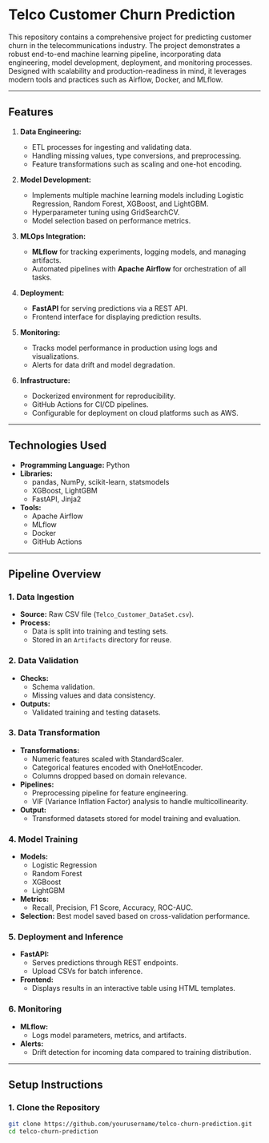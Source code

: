 # Telco Customer Churn Prediction

This repository contains a comprehensive project for predicting customer churn in the telecommunications industry. The project demonstrates a robust end-to-end machine learning pipeline, incorporating data engineering, model development, deployment, and monitoring processes. Designed with scalability and production-readiness in mind, it leverages modern tools and practices such as Airflow, Docker, and MLflow.

---

## **Features**

1. **Data Engineering:**
   - ETL processes for ingesting and validating data.
   - Handling missing values, type conversions, and preprocessing.
   - Feature transformations such as scaling and one-hot encoding.

2. **Model Development:**
   - Implements multiple machine learning models including Logistic Regression, Random Forest, XGBoost, and LightGBM.
   - Hyperparameter tuning using GridSearchCV.
   - Model selection based on performance metrics.

3. **MLOps Integration:**
   - **MLflow** for tracking experiments, logging models, and managing artifacts.
   - Automated pipelines with **Apache Airflow** for orchestration of all tasks.

4. **Deployment:**
   - **FastAPI** for serving predictions via a REST API.
   - Frontend interface for displaying prediction results.

5. **Monitoring:**
   - Tracks model performance in production using logs and visualizations.
   - Alerts for data drift and model degradation.

6. **Infrastructure:**
   - Dockerized environment for reproducibility.
   - GitHub Actions for CI/CD pipelines.
   - Configurable for deployment on cloud platforms such as AWS.

---

## **Technologies Used**

- **Programming Language:** Python
- **Libraries:**
  - pandas, NumPy, scikit-learn, statsmodels
  - XGBoost, LightGBM
  - FastAPI, Jinja2
- **Tools:**
  - Apache Airflow
  - MLflow
  - Docker
  - GitHub Actions

---

## **Pipeline Overview**

### **1. Data Ingestion**
- **Source:** Raw CSV file (`Telco_Customer_DataSet.csv`).
- **Process:**
  - Data is split into training and testing sets.
  - Stored in an `Artifacts` directory for reuse.

### **2. Data Validation**
- **Checks:**
  - Schema validation.
  - Missing values and data consistency.
- **Outputs:**
  - Validated training and testing datasets.

### **3. Data Transformation**
- **Transformations:**
  - Numeric features scaled with StandardScaler.
  - Categorical features encoded with OneHotEncoder.
  - Columns dropped based on domain relevance.
- **Pipelines:**
  - Preprocessing pipeline for feature engineering.
  - VIF (Variance Inflation Factor) analysis to handle multicollinearity.
- **Output:**
  - Transformed datasets stored for model training and evaluation.

### **4. Model Training**
- **Models:**
  - Logistic Regression
  - Random Forest
  - XGBoost
  - LightGBM
- **Metrics:**
  - Recall, Precision, F1 Score, Accuracy, ROC-AUC.
- **Selection:** Best model saved based on cross-validation performance.

### **5. Deployment and Inference**
- **FastAPI:**
  - Serves predictions through REST endpoints.
  - Upload CSVs for batch inference.
- **Frontend:**
  - Displays results in an interactive table using HTML templates.

### **6. Monitoring**
- **MLflow:**
  - Logs model parameters, metrics, and artifacts.
- **Alerts:**
  - Drift detection for incoming data compared to training distribution.

---

## **Setup Instructions**

### **1. Clone the Repository**
```bash
git clone https://github.com/yourusername/telco-churn-prediction.git
cd telco-churn-prediction



